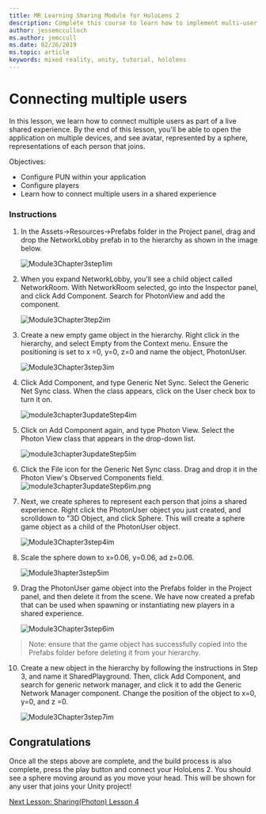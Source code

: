```yaml
---
title: MR Learning Sharing Module for HoloLens 2
description: Complete this course to learn how to implement multi-user shared experiences within a HoloLens 2 application.
author: jessemcculloch
ms.author: jemccull
ms.date: 02/26/2019
ms.topic: article
keywords: mixed reality, unity, tutorial, hololens
---
```


# Connecting multiple users

In this lesson, we learn how to connect multiple users as part of a live shared experience. By the end of this lesson, you'll be able to open the application on multiple devices, and see avatar, represented by a sphere, representations of each person that joins. 

Objectives:

- Configure PUN within your application
- Configure players
- Learn how to connect multiple users in a shared experience

### Instructions

1. In the Assets->Resources->Prefabs folder in the Project panel, drag and drop the NetworkLobby prefab in to the hierarchy as shown in the image below.


   ![Module3Chapter3step1im](images/module3chapter3step1im.PNG)

2. When you expand NetworkLobby, you'll see a child object called NetworkRoom. With NetworkRoom selected, go into the Inspector panel, and click Add Component. Search for PhotonView and add the component.

   ![Module3Chapter3tep2im](images/module3chapter3step2im.PNG)

3. Create a new empty game object in the hierarchy. Right click in the hierarchy, and select Empty from the Context menu. Ensure the positioning is set to x =0, y=0, z=0 and name the object, PhotonUser.

   ![Module3Chapter3step3im](images/module3chapter3step3im.PNG)

4. Click Add Component, and type Generic Net Sync. Select the Generic Net Sync class. When the class appears, click on the User check box to turn it on. 

   ![module3chapter3updateStep4im](images/module3chapter3updateStep4im.png)

5. Click on Add Component again, and type Photon View. Select the Photon View class that appears in the drop-down list.

   ![module3chapter3updateStep5im](images/module3chapter3updateStep5im.png)

6. Click the File icon for the Generic Net Sync class. Drag and drop it in the Photon View's Observed Components field. ![module3chapter3updateStep6im.png](images/module3chapter3updateStep6im.png) 

7. Next, we create spheres to represent each person that joins a shared experience. Right click the PhotonUser object you just created, and scrolldown to "3D Object, and click Sphere. This will create a sphere game object as a child of the PhotonUser object.

   ![Module3Chapter3step4im](images/module3chapter3step4im.PNG)

8. Scale the sphere down to x=0.06, y=0.06, ad z=0.06.

   ![Module3hapter3step5im](images/module3chapter3step5im.PNG)

9. Drag the PhotonUser game object into the Prefabs folder in the Project panel, and then delete it from the scene. We have now created a prefab that can be used when spawning or instantiating new players in a shared experience.

   ![Module3Chapter3step6im](images/module3chapter3step6im.PNG)

> Note: ensure that the game object has successfully copied into the Prefabs folder before deleting it from your hierarchy.

10. Create a new object in the hierarchy by following the instructions in Step 3, and name it SharedPlayground. Then, click Add Component, and search for generic network manager, and click it to add the Generic Network Manager component. Change the position of the object to x=0, y=0, and z =0.

    ![Module3Chapter3step7im](images/module3chapter3step7im.PNG)


## Congratulations

Once all the steps above are complete, and the build process is also complete, press the play button and connect your HoloLens 2. You should see a sphere moving around as you move your head. This will be shown for any user that joins your Unity project!

[Next Lesson: Sharing(Photon) Lesson 4](mrlearning-sharing(photon)-ch4.md)

